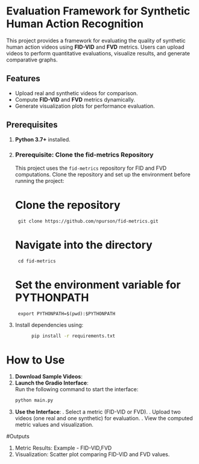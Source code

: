 # Evaluation Framework for Synthetic Human Action Recognition

This project provides a framework for evaluating the quality of synthetic human action videos using **FID-VID** and **FVD** metrics. Users can upload videos to perform quantitative evaluations, visualize results, and generate comparative graphs.

## Features
- Upload real and synthetic videos for comparison.
- Compute **FID-VID** and **FVD** metrics dynamically.
- Generate visualization plots for performance evaluation.

## Prerequisites
1. **Python 3.7+** installed.
2. ### Prerequisite: Clone the fid-metrics Repository
   This project uses the `fid-metrics` repository for FID and FVD computations. Clone the repository and set up the environment before running the project:
      # Clone the repository
        git clone https://github.com/npurson/fid-metrics.git
      # Navigate into the directory
        cd fid-metrics
      # Set the environment variable for PYTHONPATH
        export PYTHONPATH=$(pwd):$PYTHONPATH
3. Install dependencies using:
   ```bash
         pip install -r requirements.txt

# How to Use

1. **Download Sample Videos**:  
2. **Launch the Gradio Interface**:  
   Run the following command to start the interface:
   ```bash
   python main.py
3. **Use the Interface**:
    . Select a metric (FID-VID or FVD).
    . Upload two videos (one real and one synthetic) for evaluation.
    . View the computed metric values and visualization.

#Outputs
1. Metric Results: Example - FID-VID,FVD
2. Visualization: Scatter plot comparing FID-VID and FVD values.
